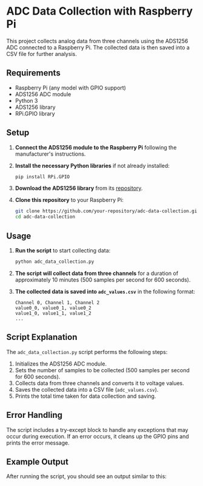 # ADC Data Collection with Raspberry Pi

This project collects analog data from three channels using the ADS1256 ADC connected to a Raspberry Pi. The collected data is then saved into a CSV file for further analysis.

## Requirements

- Raspberry Pi (any model with GPIO support)
- ADS1256 ADC module
- Python 3
- ADS1256 library
- RPi.GPIO library

## Setup

1. **Connect the ADS1256 module to the Raspberry Pi** following the manufacturer's instructions.

2. **Install the necessary Python libraries** if not already installed:
    ```bash
    pip install RPi.GPIO
    ```

3. **Download the ADS1256 library** from its [repository]([https://github.com/your-repository/ADS1256](https://github.com/AleReb/ADS1256testspeed)).

4. **Clone this repository** to your Raspberry Pi:
    ```bash
    git clone https://github.com/your-repository/adc-data-collection.git
    cd adc-data-collection
    ```

## Usage

1. **Run the script** to start collecting data:
    ```bash
    python adc_data_collection.py
    ```

2. **The script will collect data from three channels** for a duration of approximately 10 minutes (500 samples per second for 600 seconds).

3. **The collected data is saved into `adc_values.csv`** in the following format:
    ```
    Channel 0, Channel 1, Channel 2
    value0_0, value0_1, value0_2
    value1_0, value1_1, value1_2
    ...
    ```

## Script Explanation

The `adc_data_collection.py` script performs the following steps:

1. Initializes the ADS1256 ADC module.
2. Sets the number of samples to be collected (500 samples per second for 600 seconds).
3. Collects data from three channels and converts it to voltage values.
4. Saves the collected data into a CSV file (`adc_values.csv`).
5. Prints the total time taken for data collection and saving.

## Error Handling

The script includes a try-except block to handle any exceptions that may occur during execution. If an error occurs, it cleans up the GPIO pins and prints the error message.

## Example Output

After running the script, you should see an output similar to this:

